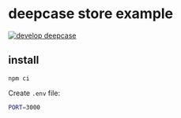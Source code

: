 # deepcase store example

[![develop deepcase](https://badgen.net/badge/develop/deepcase)](https://github.com/deepcase/deepcase)

## install

```
npm ci
```

Create `.env` file:
```sh
PORT=3000
```